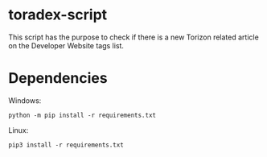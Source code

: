 # toradex-script

This script has the purpose to check if there is a new Torizon related article on the Developer Website tags list.


# Dependencies 

Windows: 
```
python -m pip install -r requirements.txt
```

Linux:
```
pip3 install -r requirements.txt
```